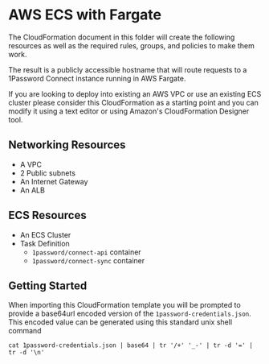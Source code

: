 # AWS ECS with Fargate

The CloudFormation document in this folder will create the following resources as well as the required rules, groups, and policies to make them work.

The result is a publicly accessible hostname that will route requests to a 1Password Connect instance running in AWS Fargate.

If you are looking to deploy into existing an AWS VPC or use an existing ECS cluster please consider this CloudFormation as a starting point and you can modify it using a text editor or using Amazon's CloudFormation Designer tool.

## Networking Resources

- A VPC
- 2 Public subnets
- An Internet Gateway
- An ALB

## ECS Resources

- An ECS Cluster
- Task Definition
  - `1password/connect-api` container
  - `1password/connect-sync` container

## Getting Started

When importing this CloudFormation template you will be prompted to provide a base64url encoded version of the `1password-credentials.json`. This encoded value can be generated using this standard unix shell command

```
cat 1password-credentials.json | base64 | tr '/+' '_-' | tr -d '=' | tr -d '\n'
```
